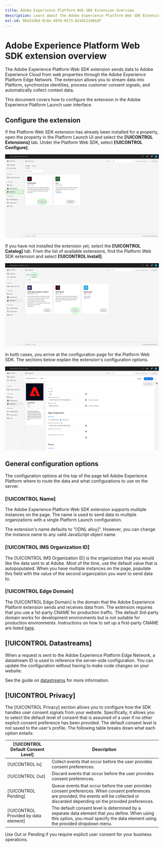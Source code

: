 ```yaml
---
title: Adobe Experience Platform Web SDK Extension Overview
description: Learn about the Adobe Experience Platform Web SDK Extension for Adobe Experience Platform Launch
exl-id: 96d32db8-0c9a-49f0-91f3-0244522d66df
---
```

# Adobe Experience Platform Web SDK extension overview

The Adobe Experience Platform Web SDK extension sends data to Adobe Experience Cloud from web properties through the Adobe Experience Platform Edge Network. The extension allows you to stream data into Platform, synchronize identities, process customer consent signals, and automatically collect context data.

This document covers how to configure the extension in the Adobe Experience Platform Launch user interface.

## Configure the extension

If the Platform Web SDK extension has already been installed for a property, open the property in the Platform Launch UI and select the **[!UICONTROL Extensions]** tab. Under the Platform Web SDK, select **[!UICONTROL Configure]**.

![](../images/extension/overview/configure.png)

If you have not installed the extension yet, select the **[!UICONTROL Catalog]** tab. From the list of available extensions, find the Platform Web SDK extension and select **[!UICONTROL Install]**.

![](../images/extension/overview/install.png)

In both cases, you arrive at the configuration page for the Platform Web SDK. The sections below explain the extension's configuration options.

![](../images/extension/overview/config-screen.png)

## General configuration options

The configuration options at the top of the page tell Adobe Experience Platform where to route the data and what configurations to use on the server.

### [!UICONTROL Name]

The Adobe Experience Platform Web SDK extension supports multiple instances on the page. The name is used to send data to multiple organizations with a single Platform Launch configuration.

The extension's name defaults to "[!DNL alloy]". However, you can change the instance name to any valid JavaScript object name.

### **[!UICONTROL IMS Organization ID]**

The [!UICONTROL IMS Organization ID] is the organization that you would like the data sent to at Adobe. Most of the time, use the default value that is autopopulated. When you have multiple instances on the page, populate this field with the value of the second organization you want to send data to.

### **[!UICONTROL Edge Domain]**

The [!UICONTROL Edge Domain] is the domain that the Adobe Experience Platform extension sends and receives data from. The extension requires that you use a 1st-party CNAME for production traffic. The default 3rd-party domain works for development environments but is not suitable for production environments. Instructions on how to set up a first-party CNAME are listed [here](https://docs.adobe.com/content/help/en/core-services/interface/ec-cookies/cookies-first-party.html).

## [!UICONTROL Datastreams]

When a request is sent to the Adobe Experience Platform Edge Network, a datastream ID is used to reference the server-side configuration. You can update the configuration without having to make code changes on your website.

See the guide on [datastreams](../fundamentals/datastreams.md) for more information.

## [!UICONTROL Privacy]

The [!UICONTROL Privacy] section allows you to configure how the SDK handles user consent signals from your website. Specifically, it allows you to select the default level of consent that is assumed of a user if no other explicit consent preference has been provided. The default consent level is not saved to the user's profile. The following table breaks down what each option entails:

| [!UICONTROL Default Consent Level] | Description |
| --- | --- |
| [!UICONTROL In] | Collect events that occur before the user provides consent preferences. |
| [!UICONTROL Out] | Discard events that occur before the user provides consent preferences. |
| [!UICONTROL Pending] | Queue events that occur before the user provides consent preferences. When consent preferences are provided, the events will be collected or discarded depending on the provided preferences. |
| [!UICONTROL Provided by data element] | The default consent level is determined by a separate data element that you define. When using this option, you must specify the data element using the provided dropdown menu. |

Use Out or Pending if you require explicit user consent for your business operations.
